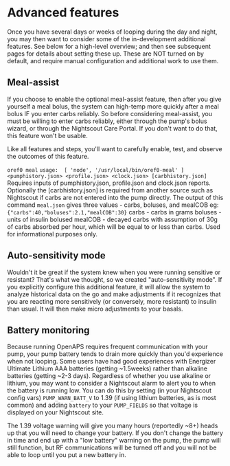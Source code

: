 # Advanced features

Once you have several days or weeks of looping during the day and night, you may then want to consider some of the in-development additional features. See below for a high-level overview; and then see subsequent pages for details about setting these up. These are NOT turned on by default, and require manual configuration and additional work to use them.

## Meal-assist

If you choose to enable the optional meal-assist feature, then after you give yourself a meal bolus, the system can high-temp more quickly after a meal bolus IF you enter carbs reliably. So before considering meal-assist, you must be willing to enter carbs reliably, either through the pump's bolus wizard, or through the Nightscout Care Portal. If you don't want to do that, this feature won't be usable.

Like all features and steps, you'll want to carefully enable, test, and observe the outcomes of this feature.

`oref0 meal`
`usage:  [ 'node', '/usr/local/bin/oref0-meal' ] <pumphistory.json> <profile.json> <clock.json> [carbhistory.json]`
Requires inputs of pumphistory.json, profile.json and clock.json reports. Optionally the [carbhistory.json] is required from another source such as Nightscout if carbs are not entered into the pump directly.
The output of this command `meal.json` gives three values - carbs, boluses, and mealCOB eg:
`{"carbs":40,"boluses":2.1,"mealCOB":30}`
carbs - carbs in grams
boluses - units of insulin bolused
mealCOB - decayed carbs with assumption of 30g of carbs absorbed per hour, which will be equal to or less than carbs. Used for informational purposes only.


## Auto-sensitivity mode

Wouldn't it be great if the system knew when you were running sensitive or resistant? That's what we thought, so we created "auto-sensitivity mode". If you explicitly configure this additional feature, it will allow the system to analyze historical data on the go and make adjustments if it recognizes that you are reacting more sensitively (or conversely, more resistant) to insulin than usual. It will then make micro adjustments to your basals.

## Battery monitoring

Because running OpenAPS requires frequent communication with your pump, your pump battery tends to drain more quickly than you'd experience when not looping. Some users have had good experiences with Energizer Ultimate Lithium AAA batteries (getting ~1.5weeks) rather than alkaline batteries (getting ~2-3 days). Regardless of whether you use alkaline or lithium, you may want to consider a Nightscout alarm to alert you to when the battery is running low. You can do this by setting (in your Nightscout config vars) `PUMP_WARN_BATT_V` to 1.39 (if using lithium batteries, as is most common) and adding `battery` to your `PUMP_FIELDS` so that voltage is displayed on your Nightscout site.

The 1.39 voltage warning will give you many hours (reportedly ~8+) heads up that you will need to change your battery. If you don't change the battery in time and end up with a "low battery" warning on the pump, the pump will still function, but RF communications will be turned off and you will not be able to loop until you put a new battery in.
